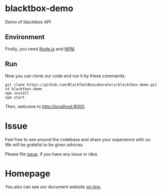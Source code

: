 # blacktbox-demo

Demo of blacktbox API

## Environment

Firstly, you need [Node.js](https://nodejs.org/en/) and [NPM](https://www.npmjs.com).

## Run

Now you can clone our code and run it by these commands:

    git clone https://github.com/BlackToolBoxLaboratory/blacktbox-demo.git
    cd blacktbox-demo
    npm install
    npm start

Then, welcome to [http://localhost:8000](http://localhost:8000). 

# Issue

Feel free to see around the codebase and share your experience with us. We will be grateful to be given advices. 

Please file [issue](https://github.com/BlackToolBoxLaboratory/blacktbox-demo/issues), if you have any issue or idea.  

# Homepage

You also can see our document website [on-line](https://blacktoolboxlaboratory.github.io/).
